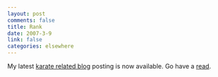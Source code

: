 ```yaml
--- 
layout: post
comments: false
title: Rank
date: 2007-3-9
link: false
categories: elsewhere
---
```

My latest <a href="http://zanshin.wordpress.com/" title="zanshin.wordpress.com">karate related blog</a> posting is now available. Go have a <a href="http://zanshin.wordpress.com/2007/03/09/rank/" title="Rank">read</a>.
